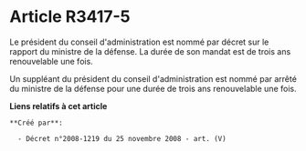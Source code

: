 # Article R3417-5

Le président du conseil d'administration est nommé par décret sur le rapport du ministre de la défense. La durée de son
mandat est de trois ans renouvelable une fois.

Un suppléant du président du conseil d'administration est nommé par arrêté du ministre de la défense pour une durée de trois
ans renouvelable une fois.

**Liens relatifs à cet article**

	**Créé par**:

	  - Décret n°2008-1219 du 25 novembre 2008 - art. (V)
